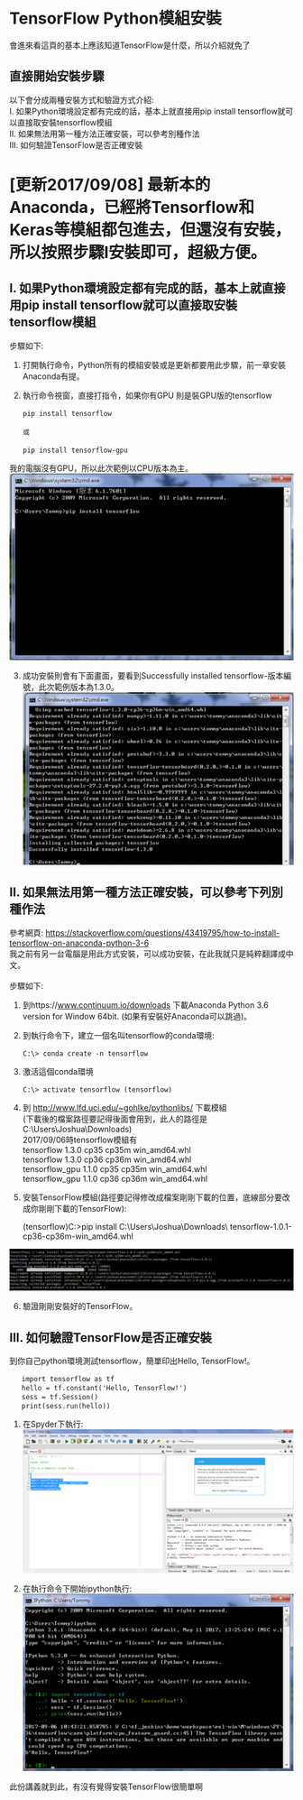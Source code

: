 # TensorFlow Python模組安裝
會進來看這頁的基本上應該知道TensorFlow是什麼，所以介紹就免了</br>

## 直接開始安裝步驟</br>

以下會分成兩種安裝方式和驗證方式介紹:</br>
I.	如果Python環境設定都有完成的話，基本上就直接用pip install tensorflow就可以直接取安裝tensorflow模組</br>
II.	如果無法用第一種方法正確安裝，可以參考別種作法</br>
III. 如何驗證TensorFlow是否正確安裝</br>

# [更新2017/09/08] 最新本的Anaconda，已經將Tensorflow和Keras等模組都包進去，但還沒有安裝，所以按照步驟I安裝即可，超級方便。

## I.	如果Python環境設定都有完成的話，基本上就直接用pip install tensorflow就可以直接取安裝tensorflow模組</br>
步驟如下: </br>
1. 打開執行命令，Python所有的模組安裝或是更新都要用此步驟，前一章安裝Anaconda有提。</br>
2. 執行命令視窗，直接打指令，如果你有GPU 則是裝GPU版的tensorflow</br>

       pip install tensorflow
       
       或
       
       pip install tensorflow-gpu
   
  我的電腦沒有GPU，所以此次範例以CPU版本為主。</br>
  ![alt tag](https://github.com/TommyHuang821/Deep-Learning-API-example/blob/master/fig/Tensorflow%E5%AE%89%E8%A3%9D1.png)</br>

3. 成功安裝則會有下面畫面，要看到Successfully installed tensorflow-版本編號，此次範例版本為1.3.0。</br>
  ![alt tag](https://github.com/TommyHuang821/Deep-Learning-API-example/blob/master/fig/Tensorflow%E5%AE%89%E8%A3%9D2.png)</br>

## II.	如果無法用第一種方法正確安裝，可以參考下列別種作法</br>
參考網頁: https://stackoverflow.com/questions/43419795/how-to-install-tensorflow-on-anaconda-python-3-6</br>
我之前有另一台電腦是用此方式安裝，可以成功安裝，在此我就只是純粹翻譯成中文。</br></br>
步驟如下: </br>
1.	到https://www.continuum.io/downloads 下載Anaconda Python 3.6 version for Window 64bit. (如果有安裝好Anaconda可以跳過)。</br>
2.	到執行命令下，建立一個名叫tensorflow的conda環境:</br>

        C:\> conda create -n tensorflow
       
3.	激活這個conda環境</br>

        C:\> activate tensorflow (tensorflow)
  
4.	到 http://www.lfd.uci.edu/~gohlke/pythonlibs/  下載模組</br>
(下載後的檔案路徑要記得後面會用到，此人的路徑是C:\Users\Joshua\Downloads\)</br>
2017/09/06時tensorflow模組有</br>
       tensorflow 1.3.0 cp35 cp35m win_amd64.whl</br>
       tensorflow 1.3.0 cp36 cp36m win_amd64.whl</br>
       tensorflow_gpu 1.1.0 cp35 cp35m win_amd64.whl</br>
       tensorflow_gpu 1.1.0 cp36 cp36m win_amd64.whl</br>


5.	安裝TensorFlow模組(路徑要記得修改成檔案剛剛下載的位置，底線部分要改成你剛剛下載的TensorFlow): </br>

       (tensorflow)C:>pip install C:\Users\Joshua\Downloads\ tensorflow-1.0.1-cp36-cp36m-win_amd64.whl
  
  ![alt tag](https://github.com/TommyHuang821/Deep-Learning-API-example/blob/master/fig/Tensorflow%E5%AE%89%E8%A3%9D5.png)</br>

6.	驗證剛剛安裝好的TensorFlow。

## III. 如何驗證TensorFlow是否正確安裝
到你自己python環境測試tensorflow，簡單印出Hello, TensorFlow!。 </br>
             
       import tensorflow as tf
       hello = tf.constant('Hello, TensorFlow!')
       sess = tf.Session() 
       print(sess.run(hello))
 
1. 在Spyder下執行:</br>
  ![alt tag](https://github.com/TommyHuang821/Deep-Learning-API-example/blob/master/fig/Tensorflow%E5%AE%89%E8%A3%9D3.png)</br>


2. 在執行命令下開始ipython執行:</br>
  ![alt tag](https://github.com/TommyHuang821/Deep-Learning-API-example/blob/master/fig/Tensorflow%E5%AE%89%E8%A3%9D4.png)</br>


此份講義就到此，有沒有覺得安裝TensorFlow很簡單啊</br>
